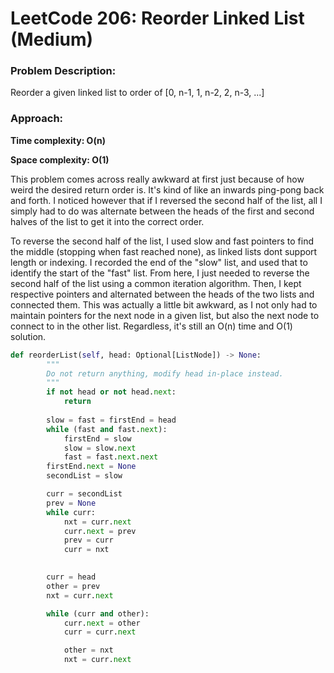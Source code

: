 # LeetCode 206: Reorder Linked List (Medium)
### Problem Description:

Reorder a given linked list to order of [0, n-1, 1, n-2, 2, n-3, ...]

### Approach:

**Time complexity: O(n)**

**Space complexity: O(1)**

This problem comes across really awkward at first just because of how weird the desired return order is. It's kind of like an inwards ping-pong
back and forth. I noticed however that if I reversed the second half of the list, all I simply had to do was alternate between the heads of the
first and second halves of the list to get it into the correct order. 

To reverse the second half of the list, I used slow and fast pointers to find the middle (stopping when fast reached none), as linked lists 
dont support length or indexing. I recorded the end of the "slow" list, and used that to identify the start of the "fast" list. From here,
I just needed to reverse the second half of the list using a common iteration algorithm. Then, I kept respective pointers and alternated between
the heads of the two lists and connected them. This was actually a little bit awkward, as I not only had to maintain pointers for the next node
in a given list, but also the next node to connect to in the other list. Regardless, it's still an O(n) time and O(1) solution.

``` python
def reorderList(self, head: Optional[ListNode]) -> None:
        """
        Do not return anything, modify head in-place instead.
        """
        if not head or not head.next:
            return
            
        slow = fast = firstEnd = head
        while (fast and fast.next):
            firstEnd = slow
            slow = slow.next
            fast = fast.next.next
        firstEnd.next = None
        secondList = slow

        curr = secondList
        prev = None
        while curr:
            nxt = curr.next
            curr.next = prev
            prev = curr
            curr = nxt

     
        curr = head
        other = prev
        nxt = curr.next

        while (curr and other):
            curr.next = other
            curr = curr.next

            other = nxt
            nxt = curr.next

```
